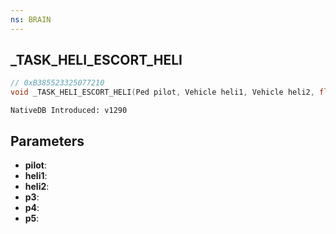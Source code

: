 ```yaml
---
ns: BRAIN
---
```

## _TASK_HELI_ESCORT_HELI

```c
// 0xB385523325077210
void _TASK_HELI_ESCORT_HELI(Ped pilot, Vehicle heli1, Vehicle heli2, float p3, float p4, float p5);
```

```
NativeDB Introduced: v1290
```

## Parameters
* **pilot**:
* **heli1**:
* **heli2**:
* **p3**:
* **p4**:
* **p5**:
